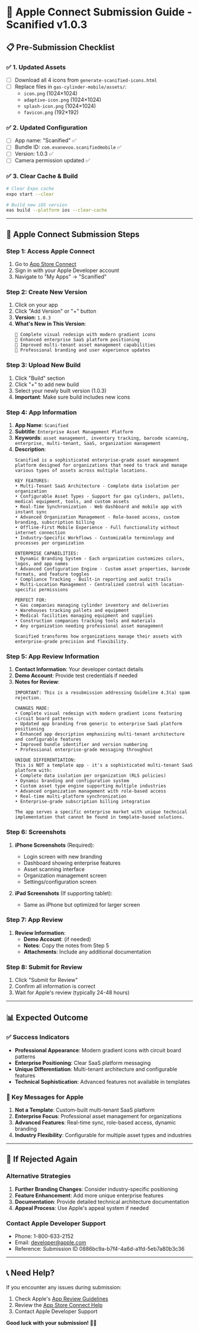 # 🚀 Apple Connect Submission Guide - Scanified v1.0.3

## 📋 **Pre-Submission Checklist**

### ✅ **1. Updated Assets**
- [ ] Download all 4 icons from `generate-scanified-icons.html`
- [ ] Replace files in `gas-cylinder-mobile/assets/`:
  - `icon.png` (1024×1024)
  - `adaptive-icon.png` (1024×1024) 
  - `splash-icon.png` (1024×1024)
  - `favicon.png` (192×192)

### ✅ **2. Updated Configuration**
- [ ] App name: "Scanified" ✅
- [ ] Bundle ID: `com.evanevoo.scanifiedmobile` ✅
- [ ] Version: 1.0.3 ✅
- [ ] Camera permission updated ✅

### ✅ **3. Clear Cache & Build**
```bash
# Clear Expo cache
expo start --clear

# Build new iOS version
eas build --platform ios --clear-cache
```

---

## 🍎 **Apple Connect Submission Steps**

### **Step 1: Access Apple Connect**
1. Go to [App Store Connect](https://appstoreconnect.apple.com)
2. Sign in with your Apple Developer account
3. Navigate to "My Apps" → "Scanified"

### **Step 2: Create New Version**
1. Click on your app
2. Click "Add Version" or "+" button
3. **Version**: `1.0.3`
4. **What's New in This Version**: 
   ```
   🎨 Complete visual redesign with modern gradient icons
   🏢 Enhanced enterprise SaaS platform positioning
   🔧 Improved multi-tenant asset management capabilities
   📱 Professional branding and user experience updates
   ```

### **Step 3: Upload New Build**
1. Click "Build" section
2. Click "+" to add new build
3. Select your newly built version (1.0.3)
4. **Important**: Make sure build includes new icons

### **Step 4: App Information**
1. **App Name**: `Scanified`
2. **Subtitle**: `Enterprise Asset Management Platform`
3. **Keywords**: `asset management, inventory tracking, barcode scanning, enterprise, multi-tenant, SaaS, organization management`
4. **Description**:
   ```
   Scanified is a sophisticated enterprise-grade asset management platform designed for organizations that need to track and manage various types of assets across multiple locations.

   KEY FEATURES:
   • Multi-Tenant SaaS Architecture - Complete data isolation per organization
   • Configurable Asset Types - Support for gas cylinders, pallets, medical equipment, tools, and custom assets
   • Real-Time Synchronization - Web dashboard and mobile app with instant sync
   • Advanced Organization Management - Role-based access, custom branding, subscription billing
   • Offline-First Mobile Experience - Full functionality without internet connection
   • Industry-Specific Workflows - Customizable terminology and processes per organization

   ENTERPRISE CAPABILITIES:
   • Dynamic Branding System - Each organization customizes colors, logos, and app names
   • Advanced Configuration Engine - Custom asset properties, barcode formats, and feature toggles
   • Compliance Tracking - Built-in reporting and audit trails
   • Multi-Location Management - Centralized control with location-specific permissions

   PERFECT FOR:
   • Gas companies managing cylinder inventory and deliveries
   • Warehouses tracking pallets and equipment
   • Medical facilities managing equipment and supplies
   • Construction companies tracking tools and materials
   • Any organization needing professional asset management

   Scanified transforms how organizations manage their assets with enterprise-grade precision and flexibility.
   ```

### **Step 5: App Review Information**
1. **Contact Information**: Your developer contact details
2. **Demo Account**: Provide test credentials if needed
3. **Notes for Review**:
   ```
   IMPORTANT: This is a resubmission addressing Guideline 4.3(a) spam rejection.

   CHANGES MADE:
   • Complete visual redesign with modern gradient icons featuring circuit board patterns
   • Updated app branding from generic to enterprise SaaS platform positioning
   • Enhanced app description emphasizing multi-tenant architecture and configurable features
   • Improved bundle identifier and version numbering
   • Professional enterprise-grade messaging throughout

   UNIQUE DIFFERENTIATION:
   This is NOT a template app - it's a sophisticated multi-tenant SaaS platform with:
   • Complete data isolation per organization (RLS policies)
   • Dynamic branding and configuration system
   • Custom asset type engine supporting multiple industries
   • Advanced organization management with role-based access
   • Real-time multi-platform synchronization
   • Enterprise-grade subscription billing integration

   The app serves a specific enterprise market with unique technical implementation that cannot be found in template-based solutions.
   ```

### **Step 6: Screenshots**
1. **iPhone Screenshots** (Required):
   - Login screen with new branding
   - Dashboard showing enterprise features
   - Asset scanning interface
   - Organization management screen
   - Settings/configuration screen

2. **iPad Screenshots** (If supporting tablet):
   - Same as iPhone but optimized for larger screen

### **Step 7: App Review**
1. **Review Information**:
   - **Demo Account**: (if needed)
   - **Notes**: Copy the notes from Step 5
   - **Attachments**: Include any additional documentation

### **Step 8: Submit for Review**
1. Click "Submit for Review"
2. Confirm all information is correct
3. Wait for Apple's review (typically 24-48 hours)

---

## 📊 **Expected Outcome**

### **✅ Success Indicators**
- **Professional Appearance**: Modern gradient icons with circuit board patterns
- **Enterprise Positioning**: Clear SaaS platform messaging
- **Unique Differentiation**: Multi-tenant architecture and configurable features
- **Technical Sophistication**: Advanced features not available in templates

### **🎯 Key Messages for Apple**
1. **Not a Template**: Custom-built multi-tenant SaaS platform
2. **Enterprise Focus**: Professional asset management for organizations
3. **Advanced Features**: Real-time sync, role-based access, dynamic branding
4. **Industry Flexibility**: Configurable for multiple asset types and industries

---

## 🔄 **If Rejected Again**

### **Alternative Strategies**
1. **Further Branding Changes**: Consider industry-specific positioning
2. **Feature Enhancement**: Add more unique enterprise features
3. **Documentation**: Provide detailed technical architecture documentation
4. **Appeal Process**: Use Apple's appeal system if needed

### **Contact Apple Developer Support**
- Phone: 1-800-633-2152
- Email: developer@apple.com
- Reference: Submission ID 0886bc9a-b7f4-4a6d-a1fd-5eb7a80b3c36

---

## 📞 **Need Help?**

If you encounter any issues during submission:
1. Check Apple's [App Review Guidelines](https://developer.apple.com/app-store/review/guidelines/)
2. Review the [App Store Connect Help](https://help.apple.com/app-store-connect/)
3. Contact Apple Developer Support

**Good luck with your submission! 🍎✨** 